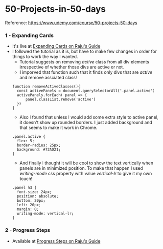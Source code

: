 # 50-Projects-in-50-days

Reference: https://www.udemy.com/course/50-projects-50-days

### 1 - Expanding Cards

- It's live at [Expanding Cards on Raju's Guide](https://raju.guide/1-expanding-cards)
- I followed the tutorial as it is, but have to make few changes in order for things to work the way I wanted.
  - Tutorial suggests on removing _active_ class from all div elements irrespective of whether those divs are active or not.
  - I imporved that function such that it finds only divs that are _active_ and remove assciated class!
  ```
  function removeActiveClasses(){
    const activePanels = document.querySelectorAll('.panel.active')
    activePanels.forEach( panel => {
        panel.classList.remove('active')
    })
  }
  ```
  - Also I found that unless I would add some extra style to active panel, it doesn't show up rounded borders. I just added background and that seems to make it work in Chrome.
  ```
  .panel.active {
    flex: 5;
    border-radius: 25px;
    background: #73AD21;
  }
  ```
  - And finally I thought it will be cool to show the text vertically when panels are in minimized position. To make that happen I used _writing-mode_ css property with value _vertical-lr_ to give it my own touch!
  ```
  .panel h3 {
    font-size: 24px;
    position: absolute;
    bottom: 20px;
    left: 20px;
    margin: 0;
    writing-mode: vertical-lr;
  }
  ```

### 2 - Progress Steps

- Available at [Progress Steps on Raju's Guide](https://raju.guide/2-progress-steps)
